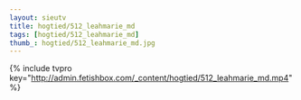 ```yaml
--- 
layout: sieutv
title: hogtied/512_leahmarie_md
tags: [hogtied/512_leahmarie_md]
thumb_: hogtied/512_leahmarie_md.jpg
---
```

{% include tvpro key="http://admin.fetishbox.com/_content/hogtied/512_leahmarie_md.mp4" %} 
